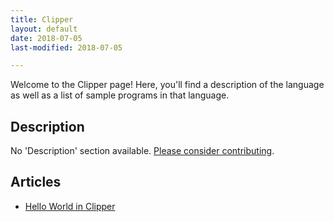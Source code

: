 ```yaml
---
title: Clipper
layout: default
date: 2018-07-05
last-modified: 2018-07-05

---
```


Welcome to the Clipper page! Here, you'll find a description of the language as well as a list of sample programs in that language.

## Description

No 'Description' section available. [Please consider contributing](https://github.com/TheRenegadeCoder/sample-programs-website).

## Articles

- [Hello World in Clipper](https://sampleprograms.io/projects/hello-world/clipper)